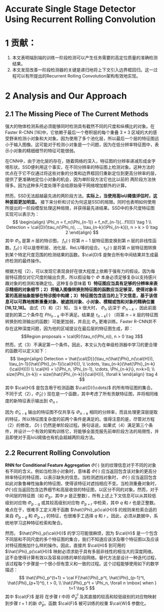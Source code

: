 Accurate Single Stage Detector Using Recurrent Rolling Convolution
=

# 1 贡献：
1. 本文表明端到端的训练一阶段检测可以产生任务需要的高定位质量的准确检测结果。
2. 本文发现改善一阶段检测器的关键是递归地将上下文引入边界框回归。这一过程可以有所提出的Recurrent Rolling Convolution架构有效地实现。

# 2 Analysis and Our Approach
## 2.1 The Missing Piece of The Current Methods
强大的物体检测系统必须能够同时检测具有截然不同的尺度和纵横比的对象。在Faster R-CNN [16]中，它依赖于最后一个卷积层的每个重叠 $3 \times 3$ 区域的大的感受野来检测小对象和大对象。因为使用了多个池化层，所以最后一个层的特征图远小于输入图像。这可能对于检测小对象是一个问题，因为在低分辨率特征图中，表示小对象的精细细节的特征可能很弱。

在CNN中，由于池化层的存在，随着网络的深入，特征图的分辨率递减形成金字塔形状。SSD便利用这个事实，在不同分辨率的特征图上检测对象。这种方法的优点在于它不仅通过将这些对象的分类和边界框回归重新定位到更高分辨率的层，提供了更准确地定位小对象的机会，因为单阶段方法它也比以前的 两阶段方法快得多。因为这种多尺度处理不会给原始骨干网络增加额外的计算。

然而，SSD无法超越最先进的两阶段方法。**实际上，当使用高IoU阈值评估时，这种差距更加明显。** 接下来分析和讨论为何这是SSD的局限。同时也表明如何使用所提出的一阶段模型处理这种局限，并获得最先进结果。SSD中的多尺度特征图实现可以表示为：
$$
\begin{align}
\Phi_n = f_n(\Phi_{n-1}) = f_n(f_{n-1}(...f1(I)))  \tag 1 \\
Detection = \cal{D}(\tau_n(\Phi_n), ..., \tau_{n-k}(\Phi_{n-k})), n > k > 0 \tag 2
\end{align}
$$
其中 $\Phi_n$ 是第 $n$ 层的特诊图， $f_n(\cdot)$ 将第 $n-1$ 层特征图变换到第 $n$ 层的非线性函数。$f_n(\cdot)$ 可以是卷积层、池化层、ReLU等的组合。 $\tau_n(\cdot)$ 是将第 $n$ 层特征图转换到某个特定尺度范围的检测结果的函数。$\cal{D}$ 是聚合所有中间结果并生成最终检测的最终操作。

根据方程（2），可以发现它表现良好在很大程度上依赖于强有力的假设。因为每层特征图仅对它尺度的输出负责，所以假设每个 $\Phi$ 本身必须足够复杂以支持感兴趣对象的检测和准确定位。这种复杂意味着 **1）特征图应当具有足够的分辨率来表示精细的对象细节；2）将输入图像转换到特征图的函数应当足够深，使得对象丰富的高层抽象能够在特诊图中构建；3）特征图包含适当的上下文信息，基于该信息可以可靠地推断重叠对象、被遮挡对象、小对象、模糊或饱和对象的精确位置[16,12,18]。** 由式（1）和（2）知， 当 $k$ 很大时， $\Phi_n$ 远深于 $\Phi_{n-k}$ ，因此前面提到的第二个条件在 $Phi_{n-k}$ 中不满足。结果是 $\tau_{n-k}(\cdot)$ （将第 $n-k$ 层的特征图转换到检测输出的函数）可能更加弱，并且比 $\Phi_n$ 更难训练。Faster R-CNN并不存在这种深度问题，因为他的区域提议在最后层的特征图生成，即：
$$Region proposals = \cal{R}(\tau_n(\Phi_n)), n > 0  \tag 3$$
然而，式（3）不满足第一个条件。因此，本文认为在单级检测器中学习的更合理的函数可以定义如下：
$$
\begin{align}
Detection = \hat{\cal{D}}(\tau_n(\hat{\Phi}_n(\cal{H})), \tau_{n-1}(\hat{\Phi}_{n-1}(\cal{H})),  \\
\cdots, \tau_{n-k}(\hat{\Phi}_{n-k}(\cal{H})))  \\
\cal{H} = \{\Phi_n, \Phi_{n-1}, \cdots, \Phi_{n-k}\}, n>k>0,  \\
size(\Phi_{n-k}) = size(\hat{\Phi_{n-k}}(\cal{H})), \forall k
\end{align}  \tag 4
$$
其中 $\cal{H}$ 是包含用于检测函数 $\cal{D}(\cdots)$ 的所有特征图的集合。不同于式（2），$\hat{\Phi}_n(\cdot)$ 现在是一个函数，其中考虑了所有贡献特征图，并将相同维度的新特征表示输出到 $\Phi_n$ 。

因为 $\hat{\Phi}_{n-k}$ 输出的特征图不仅共享与 $\Phi_{n-k}$ 相同的分辨率，而且处理更深层提取的特征，所以特征图复杂度的前两个条件是满足的。值得注意的是，尽管对方程（2）的修改， $D(\cdot)$ 仍然是单阶段过程。换句话说，如果式（4）满足第三个条件，并设计一个有效的架构训练它，将能够全面克服先前单阶段方法的局限性，并且即使对于高IoU阈值也有机会超越两阶段方法。

## 2.2 Recurrent Rolling Convolution
**RNN for Conditional Feature Aggregation** $\hat{\Phi}(\cdot)$ 张的纹理信息对于不同的对象有不同的含义。例如当检测小对象时，意味着 $\hat{\Phi}(\cdot)$ 应当返回包含该对象的更高分辨率特征的特征图，以表示缺失的信息。当检测遮挡对象时， $\hat{\Phi}(\cdot)$ 应当返回包含如此对象鲁棒性抽象的特征图，使得该特征对遮挡相应不变。当检测重叠对象时，$\hat{\Phi}(\cdot)$应当返回包含边界细节和高层收敛的特征图，以区分不同的对象。然而，对于中间层的特征图（如 $\Phi_p$，其中 $p$ 是正整数），所有上述上下文信息可以从其较低级别对应物 $\Phi_{p-q}$ 或其较高级别对应物 $\Phi_{p+r}$ 中检索，其中 $q$ 和 $r$ 也是正整数。难点在于，很难手工定义用于函数 $\hat{\Phi}_p(\cal{H})$ 的规则来检索合适的来自 $\Phi_{p-q}$ 和 $\Phi_{p+r}$ 的特征，也很难手工选择 $q$ 和 $r$ 。因此，必须从数据中，系统地学习这种特征检索和聚合。

然而， $\hat{\Phi}_p(\cal{H})$ 的学习可能很麻烦，因为 $\cal{H}$ 是一个包含不同层和不同尺度的多个特征图的集合，我们不知道应该涉及哪个特征图以及应该对特征图施加什么样的操作。因此，直接共 $\cal{H}$ 到可用的 $\hat{\Phi}_p(\cal{H})$ 映射必须求助于具有多层非线性的相当大的深度网络。这不会使得计算有效以及容易训练的单阶段网络。替代方法是设计一种迭代过程，该过程每个步骤是一个很小但有意义和一致的过程。这个过程能够使用如下的数学描述：
$$
\hat{\Phi}_p^{t+1} = \cal F(\hat{\Phi}_p^t, \hat{\Phi}_{p-1}^t, \hat{\Phi}_{p+1}^t), t > 0,  \\
\hat{\Phi}_p^t = \Phi_n, \forall n \mbox{ when } t=1  \tag 5
$$
其中 $\cal{F}$ 是将  在步骤 $t$ 中将 $\hat{\Phi}_p^t$ 及其直接的较高和较低级别的对应物映射到步骤 $t + 1$ 的新 $\hat{\Phi}_p$。函数 $\cal{F}$ 被可训练的权重 $\cal{W}$ 参数化。
